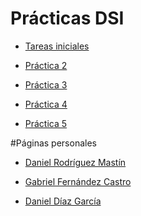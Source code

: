 # Prácticas DSI

* [Tareas iniciales](practica1.md)

* [Práctica 2]()

* [Práctica 3]()

* [Práctica 4]()

* [Práctica 5]()

#Páginas personales

* [Daniel Rodríguez Mastín](https://alu0100886764.github.io)

* [Gabriel Fernández Castro](https://alu0100885453.github.io)

* [Daniel Díaz García](https://alu0100882186.github.io)
